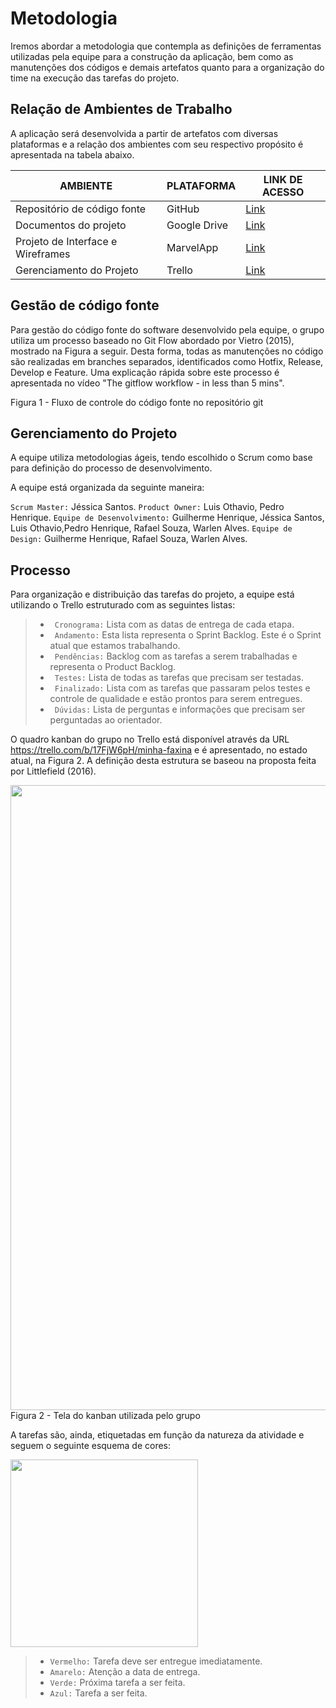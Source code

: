 
# Metodologia

Iremos abordar a metodologia que contempla as definições de ferramentas utilizadas pela equipe para a construção da aplicação, bem como as manutenções dos códigos e demais artefatos quanto para a organização do time na execução das tarefas do projeto.

## Relação de Ambientes de Trabalho

A aplicação será desenvolvida a partir de artefatos com diversas plataformas e a relação dos ambientes com seu respectivo propósito é apresentada na tabela abaixo. 

AMBIENTE| PLATAFORMA |LINK DE ACESSO             |
|--------------------|------------------------------------|----------------------------------------|
|Repositório de código fonte| GitHub | [Link](https://github.com/ICEI-PUC-Minas-PMV-ADS/pmv-ads-2022-2-e2-proj-int-t2-minha-faxina) | 
|Documentos do projeto| Google Drive | [Link](https://docs.google.com/document/d/1Ofpl4cU5876LMQqdCAMqalOtCMKISsWr/edit#) | 
|Projeto de Interface e  Wireframes| MarvelApp | [Link](https://marvelapp.com/4hd6091) | 
|Gerenciamento do Projeto | Trello | [Link](https://trello.com/b/17FjW6pH/minha-faxina?filter=label:none,label:green,label:yellow,label:orange,label:red,label:purple,label:blue) | 

## Gestão de código fonte

Para gestão do código fonte do software desenvolvido pela equipe, o grupo utiliza um processo baseado no Git Flow abordado por Vietro (2015), mostrado na Figura a seguir. Desta forma, todas as manutenções no código são realizadas em branches separados, identificados como Hotfix, Release, Develop e Feature. Uma explicação rápida sobre este processo é apresentada no vídeo "The gitflow workflow - in less than 5 mins".

Figura 1 - Fluxo de controle do código fonte no repositório git


## Gerenciamento do Projeto

A equipe utiliza metodologias ágeis, tendo escolhido o Scrum como base para definição do processo de desenvolvimento.

A equipe está organizada da seguinte maneira:

`Scrum Master:` Jéssica Santos.
`Product Owner:` Luis Othavio, Pedro Henrique.
`Equipe de Desenvolvimento:` Guilherme Henrique, Jéssica Santos, Luis Othavio,Pedro Henrique, Rafael Souza, Warlen Alves.
`Equipe de Design:` Guilherme Henrique, Rafael Souza, Warlen Alves. 

## Processo

Para organização e distribuição das tarefas do projeto, a equipe está utilizando o Trello estruturado com as seguintes listas: 

> - ` Cronograma:`  Lista com as datas de entrega de cada etapa.
> - ` Andamento:`  Esta lista representa o Sprint Backlog. Este é o Sprint atual que estamos trabalhando.
> - ` Pendências:`  Backlog com as tarefas a serem trabalhadas e representa o Product Backlog.
> - ` Testes:`  Lista de todas as tarefas que precisam ser testadas.
> - ` Finalizado:`  Lista  com as tarefas que passaram pelos testes e controle de qualidade e estão prontos para serem entregues. 
> - ` Dúvidas:`  Lista de perguntas e informações que precisam ser perguntadas ao orientador.


O quadro kanban do grupo no Trello está disponível através da URL https://trello.com/b/17FjW6pH/minha-faxina e é apresentado, no estado atual, na Figura 2. A definição desta estrutura se baseou na proposta feita por Littlefield (2016).


<div align="center">
<img src="https://user-images.githubusercontent.com/103081069/188250997-aad30773-2b09-48a8-8350-9702a1eca5ec.png" width="1000px" />
</div>
Figura 2 - Tela do kanban utilizada pelo grupo


A tarefas são, ainda, etiquetadas em função da natureza da atividade e seguem o seguinte esquema de cores:


<img src="https://user-images.githubusercontent.com/103081069/188251053-5cca07a7-138b-40e5-97f4-cab3bd4a3689.png" width="300px" />
</div>

> - `Vermelho:` Tarefa deve ser entregue imediatamente.
> - `Amarelo:` Atenção a data de entrega.
> - `Verde:` Próxima tarefa a ser feita. 
> - `Azul:` Tarefa a ser feita.
